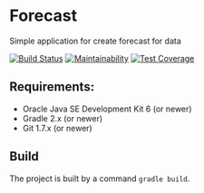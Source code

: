 # Forecast
Simple application for create forecast for data

[![Build Status](https://travis-ci.org/dizzarg/forecast.svg?branch=master)](https://travis-ci.org/dizzarg/forecast)
[![Maintainability](https://api.codeclimate.com/v1/badges/41f7d7f795005e23d797/maintainability)](https://codeclimate.com/github/dizzarg/forecast/maintainability)
[![Test Coverage](https://api.codeclimate.com/v1/badges/41f7d7f795005e23d797/test_coverage)](https://codeclimate.com/github/dizzarg/forecast/test_coverage)


## Requirements:

  * Oracle Java SE Development Kit 6 (or newer)
  * Gradle 2.x (or newer)
  * Git 1.7.x (or newer)

## Build

The project is built by a command `gradle build`.
